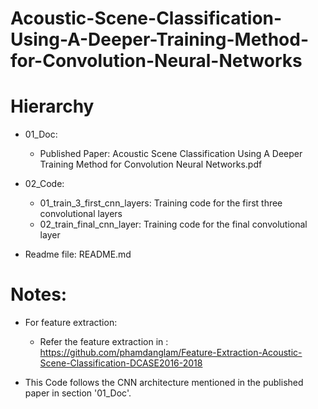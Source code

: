 # Acoustic-Scene-Classification-Using-A-Deeper-Training-Method-for-Convolution-Neural-Networks

# Hierarchy
- 01_Doc: 
    + Published Paper: Acoustic Scene Classification Using A Deeper Training Method for Convolution Neural Networks.pdf
    
- 02_Code:
    + 01_train_3_first_cnn_layers: Training code for the first three convolutional layers
    + 02_train_final_cnn_layer: Training code for the final convolutional layer
    
- Readme file: README.md    
    
    
# Notes:
- For feature extraction:
  + Refer the feature extraction in : https://github.com/phamdanglam/Feature-Extraction-Acoustic-Scene-Classification-DCASE2016-2018    

- This Code follows the CNN architecture mentioned in the published paper in section '01_Doc'.

